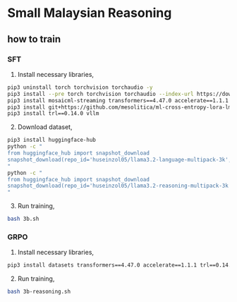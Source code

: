 # Small Malaysian Reasoning

## how to train

### SFT

1. Install necessary libraries,

```bash
pip3 uninstall torch torchvision torchaudio -y
pip3 install --pre torch torchvision torchaudio --index-url https://download.pytorch.org/whl/nightly/cu124
pip3 install mosaicml-streaming transformers==4.47.0 accelerate==1.1.1
pip3 install git+https://github.com/mesolitica/ml-cross-entropy-lora-lm-head
pip3 install trl==0.14.0 vllm
```

2. Download dataset,

```bash
pip3 install huggingface-hub
python -c "
from huggingface_hub import snapshot_download
snapshot_download(repo_id='huseinzol05/llama3.2-language-multipack-3k', repo_type='dataset', local_dir = './packing-3k')
"
python -c "
from huggingface_hub import snapshot_download
snapshot_download(repo_id='huseinzol05/llama3.2-reasoning-multipack-3k', repo_type='dataset', local_dir = './packing-3k-reasoning')
"
```

3. Run training,

```bash
bash 3b.sh
```

### GRPO

1. Install necessary libraries,

```bash
pip3 install datasets transformers==4.47.0 accelerate==1.1.1 trl==0.14.0 vllm peft wandb
```

2. Run training,

```bash
bash 3b-reasoning.sh
```